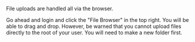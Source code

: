 File uploads are handled all via the browser. 

Go ahead and login and click the "File Browser" in the top right. You will be able to drag and drop. However, be warned that you cannot upload files directly to the root of your user. You will need to make a new folder first. 


